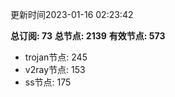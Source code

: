 更新时间2023-01-16 02:23:42

**总订阅: 73**
**总节点: 2139**
**有效节点: 573**
- trojan节点: 245
- v2ray节点: 153
- ss节点: 175
